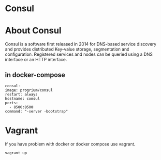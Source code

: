 Consul
======

# About Consul

Consul is a software first released in 2014 for DNS-based service discovery
and provides distributed Key-value storage, segmentation and configuration.
Registered services and nodes can be queried using a DNS interface or an
HTTP interface.

## in docker-compose
```
consul:
image: progrium/consul
restart: always
hostname: consul
ports:
  - 8500:8500
command: "-server -bootstrap"
```

# Vagrant

If you have problem with docker or docker compose use vagrant.

```
vagrant up
```
